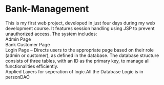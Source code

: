 # Bank-Management
This is my first web project, developed in just four days during my web development course. It features session handling using JSP to prevent unauthorized access. The system includes:<br>
Admin Page<br>
Bank Customer Page<br>
Login Page – Directs users to the appropriate page based on their role (admin or customer), as defined in the database.
The database structure consists of three tables, with an ID as the primary key, to manage all functionalities efficiently.<br>
Applied Layers for seperation of logic.All the Database Logic is in personDAO







 
